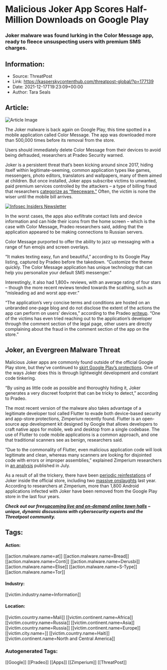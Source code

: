 # Malicious Joker App Scores Half-Million Downloads on Google Play
### Joker malware was found lurking in the Color Message app, ready to fleece unsuspecting users with premium SMS charges.

## Information:
+ Source: ThreatPost
+ Link: https://kasperskycontenthub.com/threatpost-global/?p=177139
+ Date: 2021-12-17T19:23:09+00:00
+ Author: Tara Seals


## Article:
![Article Image](https://media.threatpost.com/wp-content/uploads/sites/103/2021/12/17141527/joker3-e1639768541455.jpg)

The Joker malware is back again on Google Play, this time spotted in a mobile application called Color Message. The app was downloaded more than 500,000 times before its removal from the store.


Users should immediately delete Color Message from their devices to avoid being defrauded, researchers at Pradeo Security warned.


Joker is a persistent threat that’s been kicking around since 2017, hiding itself within legitimate-seeming, common application types like games, messengers, photo editors, translators and wallpapers, many of them aimed at children. But once installed, Joker apps subscribe victims to unwanted, paid premium services controlled by the attackers – a type of billing fraud that researchers [categorize as “fleeceware.”](https://threatpost.com/fleeceware-apps-from-google-play/151927/) Often, the victim is none the wiser until the mobile bill arrives.


[![Infosec Insiders Newsletter](https://media.threatpost.com/wp-content/uploads/sites/103/2021/07/10165815/infosec_insiders_in_article_promo.png)](https://threatpost.com/infosec-insider-subscription-page/?utm_source=ART&utm_medium=ART&utm_campaign=InfosecInsiders_Newsletter_Promo/)


In the worst cases, the apps also exfiltrate contact lists and device information and can hide their icons from the home screen – which is the case with Color Message, Pradeo researchers said, adding that the application appeared to be making connections to Russian servers.


Color Message purported to offer the ability to jazz up messaging with a range of fun emojis and screen overlays.


“It makes texting easy, fun and beautiful,” according to its Google Play listing, captured by Pradeo before the takedown. “Customize the theme quickly. The Color Message application has unique technology that can help you personalize your default SMS messenger.”


Interestingly, it also had 1,800+ reviews, with an average rating of four stars – though the more recent reviews tended towards the scathing, such as “misleading ad and worst app ever.”


“The application’s very concise terms and conditions are hosted on an unbranded one-page blog and do not disclose the extent of the actions the app can perform on users’ devices,” according to the Pradeo [writeup](https://blog.pradeo.com/pradeo-identifies-app-joker-malware-google-play). “One of the victims has even tried reaching out to the application’s developer through the comment section of the legal page, other users are directly complaining about the fraud in the comment section of the app on the store.”


**Joker, an Evergreen Malware Threat**
--------------------------------------


Malicious Joker apps are commonly found outside of the official Google Play store, but they’ve continued to [skirt Google Play’s protections](https://threatpost.com/joker-androids-malware-ramps-volume/151785/). One of the ways Joker does this is through lightweight development and constant code tinkering.


“By using as little code as possible and thoroughly hiding it, Joker generates a very discreet footprint that can be tricky to detect,” according to Pradeo.


The most recent version of the malware also takes advantage of a legitimate developer tool called Flutter to evade both device-based security and app-store protections, Zimperium recently found. Flutter is an open-source app development kit designed by Google that allows developers to craft native apps for mobile, web and desktop from a single codebase. The use of Flutter to code mobile applications is a common approach, and one that traditional scanners see as benign, researchers said.


“Due to the commonality of Flutter, even malicious application code will look legitimate and clean, whereas many scanners are looking for disjointed code with errors or improper assemblies,” explained Zimperium researchers in [an analysis](https://threatpost.com/updated-joker-malware-android-apps/167776/) published in July.


As a result of all the trickery, there have been [periodic reinfestations](https://threatpost.com/joker-androids-malware-ramps-volume/151785/) of Joker inside the official store, including two [massive onslaughts](https://threatpost.com/joker-trojans-android/159595/) last year. According to researchers at Zimperium, more than 1,800 Android applications infected with Joker have been removed from the Google Play store in the last four years.


***Check out our free***[***upcoming live and on-demand online town halls***](https://threatpost.com/category/webinars/) ***– unique, dynamic discussions with cybersecurity experts and the Threatpost community.***





## Tags:

#### Action:
[[action.malware.name=at]] [[action.malware.name=Bread]] [[action.malware.name=Conti]] [[action.malware.name=Derusbi]] [[action.malware.name=Elise]] [[action.malware.name=S-Type]] [[action.malware.name=Tor]]

#### Industry:
[[victim.industry.name=Information]]

#### Location:
[[victim.country.name=Mali]] [[victim.continent.name=Africa]] [[victim.country.name=Russia]] [[victim.continent.name=Asia]] [[victim.country.name=Russia]] [[victim.continent.name=Europe]] [[victim.city.name=]] [[victim.country.name=Haiti]] [[victim.continent.name=North and Central America]]

### Autogenerated Tags:
[[Google]] [[Pradeo]] [[Apps]] [[Zimperium]] [[ThreatPost]]

